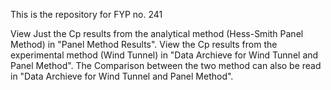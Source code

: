 This is the repository for FYP no. 241

View Just the Cp results from the analytical method (Hess-Smith Panel Method) in "Panel Method Results".
View the Cp results from the experimental method (Wind Tunnel) in "Data Archieve for Wind Tunnel and Panel Method".
The Comparison between the two method can also be read in "Data Archieve for Wind Tunnel and Panel Method".
